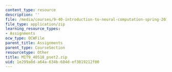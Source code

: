 ```yaml
---
content_type: resource
description: ''
file: /media/courses/9-40-introduction-to-neural-computation-spring-2018/1e299a8da64a634b604def3819212f00_MIT9_40S18_pset2.zip
file_type: application/zip
learning_resource_types:
- Assignments
ocw_type: OCWFile
parent_title: Assignments
parent_type: CourseSection
resourcetype: Other
title: MIT9_40S18_pset2.zip
uid: 1e299a8d-a64a-634b-604d-ef3819212f00
---
```

